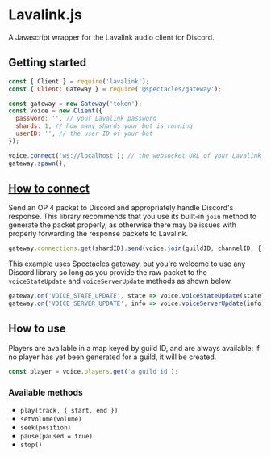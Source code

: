 # Lavalink.js

A Javascript wrapper for the Lavalink audio client for Discord.

## Getting started

```js
const { Client } = require('lavalink');
const { Client: Gateway } = require('@spectacles/gateway');

const gateway = new Gateway('token');
const voice = new Client({
  password: '', // your Lavalink password
  shards: 1, // how many shards your bot is running
  userID: '', // the user ID of your bot
});

voice.connect('ws://localhost'); // the websocket URL of your Lavalink app
gateway.spawn();
```

## [How to connect](https://discordapp.com/developers/docs/topics/voice-connections#connecting-to-voice)

Send an OP 4 packet to Discord and appropriately handle Discord's response. This library recommends that you use its built-in `join` method to generate the packet properly, as otherwise there may be issues with properly forwarding the response packets to Lavalink.

```js
gateway.connections.get(shardID).send(voice.join(guildID, channelID, { deaf: true, mute: false }));
```

This example uses Spectacles gateway, but you're welcome to use any Discord library so long as you provide the raw packet to the `voiceStateUpdate` and `voiceServerUpdate` methods as shown below.

```js
gateway.on('VOICE_STATE_UPDATE', state => voice.voiceStateUpdate(state)); // forward voice state updates
gateway.on('VOICE_SERVER_UPDATE', info => voice.voiceServerUpdate(info)); // forward voice server updates
```

## How to use

Players are available in a map keyed by guild ID, and are always available: if no player has yet been generated for a guild, it will be created.

```js
const player = voice.players.get('a guild id');
```

### Available methods

- `play(track, { start, end })`
- `setVolume(volume)`
- `seek(position)`
- `pause(paused = true)`
- `stop()`
